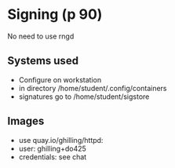 # Signing (p 90)

No need to use rngd

## Systems used

- Configure on workstation
- in directory /home/student/.config/containers
- signatures go to /home/student/sigstore

## Images

- use quay.io/ghilling/httpd:<your-initials>
- user: ghilling+do425
- credentials: see chat
